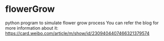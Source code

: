 # flowerGrow
python program to simulate flower grow process
You can refer the blog for more information about it: 
https://card.weibo.com/article/m/show/id/2309404407466321379574
